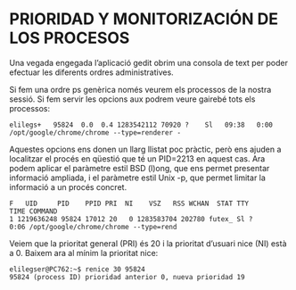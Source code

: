 # PRIORIDAD Y MONITORIZACIÓN DE LOS PROCESOS


Una vegada engegada l’aplicació gedit obrim una consola de text per poder efectuar les diferents ordres administratives.

Si fem una ordre ps genèrica només veurem els processos de la nostra sessió. Si fem servir les opcions aux podrem veure gairebé tots els processos:
```
elilegs+   95824  0.0  0.4 1283542112 70920 ?    Sl   09:38   0:00 /opt/google/chrome/chrome --type=renderer -
```
Aquestes opcions ens donen un llarg llistat poc pràctic, però ens ajuden a localitzar el procés en qüestió que té un PID=2213 en aquest cas. Ara podem aplicar el paràmetre estil BSD (l)ong, que ens permet presentar informació ampliada, i el paràmetre estil Unix -p, que permet limitar la informació a un procés concret.

```
F   UID     PID    PPID PRI  NI    VSZ   RSS WCHAN  STAT TTY        TIME COMMAND
1 1219636248 95824 17012 20   0 1283583704 202780 futex_ Sl ?       0:06 /opt/google/chrome/chrome --type=rend
```

Veiem que la prioritat general (PRI) és 20 i la prioritat d’usuari nice (NI) està a 0. Baixem ara al mínim la prioritat nice:



```
elilegser@PC762:~$ renice 30 95824
95824 (process ID) prioridad anterior 0, nueva prioridad 19

```
